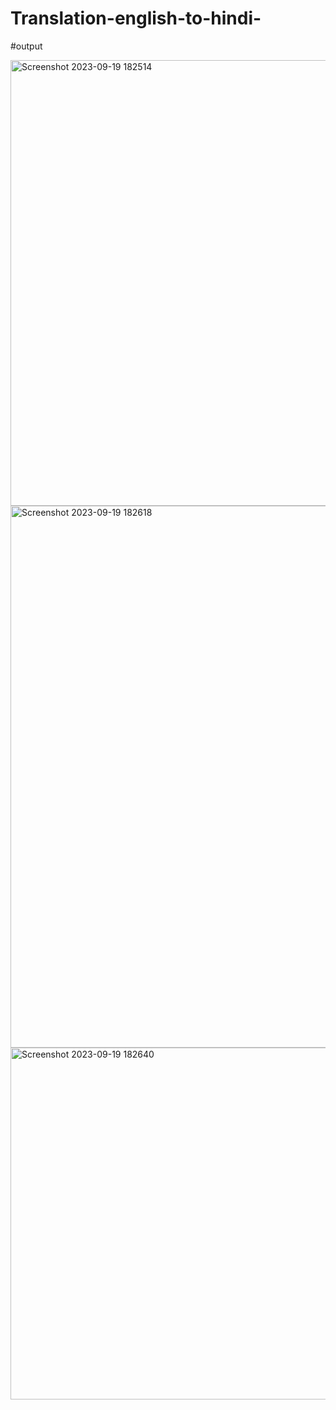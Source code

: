 # Translation-english-to-hindi-

#output



<img width="713" alt="Screenshot 2023-09-19 182514" src="https://github.com/tanya-tiwarii/Translation-english-to-hindi-/assets/117940436/f1d8a38b-669a-46cf-b564-5bd9caf7a854">


<img width="867" alt="Screenshot 2023-09-19 182618" src="https://github.com/tanya-tiwarii/Translation-english-to-hindi-/assets/117940436/54eb0773-8aeb-4d57-9168-97713c8147bf">

<img width="563" alt="Screenshot 2023-09-19 182640" src="https://github.com/tanya-tiwarii/Translation-english-to-hindi-/assets/117940436/a3f5ef97-6628-4723-aef7-47b4a55d6080">
